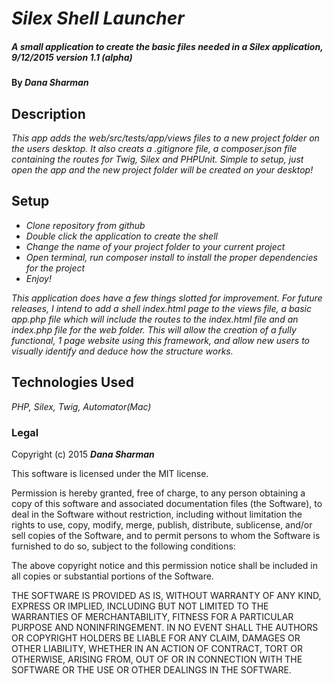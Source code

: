 # _Silex Shell Launcher_

##### _A small application to create the basic files needed in a Silex application, 9/12/2015 version 1.1 (alpha)_

#### By _**Dana Sharman**_

## Description

_This app adds the web/src/tests/app/views files to a new project folder on the users desktop. It also creats a .gitignore file, a composer.json file containing the routes for Twig, Silex and PHPUnit. Simple to setup, just open the app and the new project folder will be created on your desktop!_

## Setup

* _Clone repository from github_
* _Double click the application to create the shell_
* _Change the name of your project folder to your current project_
* _Open terminal, run composer install to install the proper dependencies for the project_
* _Enjoy!_


_This application does have a few things slotted for improvement. For future releases, I intend to add a shell index.html page to the views file, a basic app.php file which will include the routes to the index.html file and an index.php file for the web folder. This will allow the creation of a fully functional, 1 page website using this framework, and allow new users to visually identify and deduce how the structure works._

## Technologies Used

_PHP, Silex, Twig, Automator(Mac)_

### Legal

Copyright (c) 2015 **_Dana Sharman_**

This software is licensed under the MIT license.

Permission is hereby granted, free of charge, to any person obtaining a copy
of this software and associated documentation files (the Software), to deal
in the Software without restriction, including without limitation the rights
to use, copy, modify, merge, publish, distribute, sublicense, and/or sell
copies of the Software, and to permit persons to whom the Software is
furnished to do so, subject to the following conditions:

The above copyright notice and this permission notice shall be included in
all copies or substantial portions of the Software.

THE SOFTWARE IS PROVIDED AS IS, WITHOUT WARRANTY OF ANY KIND, EXPRESS OR
IMPLIED, INCLUDING BUT NOT LIMITED TO THE WARRANTIES OF MERCHANTABILITY,
FITNESS FOR A PARTICULAR PURPOSE AND NONINFRINGEMENT. IN NO EVENT SHALL THE
AUTHORS OR COPYRIGHT HOLDERS BE LIABLE FOR ANY CLAIM, DAMAGES OR OTHER
LIABILITY, WHETHER IN AN ACTION OF CONTRACT, TORT OR OTHERWISE, ARISING FROM,
OUT OF OR IN CONNECTION WITH THE SOFTWARE OR THE USE OR OTHER DEALINGS IN
THE SOFTWARE.
